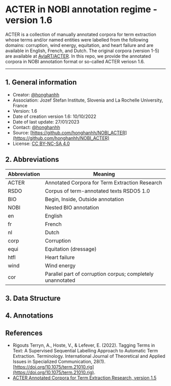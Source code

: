 # ACTER in NOBI annotation regime - version 1.6

ACTER is a collection of manually annotated corpora for term extraction whose terms and/or named entities were labelled from the following domains: corruption, wind energy, equitation, and heart failure and are available in English, French, and Dutch. The original corpora (version 1-5) are available at [AylaRT/ACTER](https://github.com/AylaRT/ACTER). In this repo, we provide the annotated corpora in NOBI annotation format or so-called ACTER veriosn 1.6.

---

## 1. General information

- Creator: [@honghanhh](https://github.com/honghanhh)
- Association: Jozef Stefan Institute, Slovenia and La Rochelle University, France
- Version: 1.6
- Date of creation version 1.6: 10/10/2022
- Date of last update: 27/01/2023
- Contact: [@honghanhh](hanh.usth@gmail.com)
- Source: [https://github.com/honghanhh/NOBI_ACTER](https://github.com/honghanhh/NOBI_ACTER)
- License: [CC BY-NC-SA 4.0](https://creativecommons.org/licenses/by-nc-sa/4.0/)

## 2. Abbreviations

| Abbreviation | Meaning |
|--------------|---------|
| ACTER        | Annotated Corpora for Term Extraction Research |
| RSDO         | Corpus of term-annotated texts RSDO5 1.0 |
| BIO          | Begin, Inside, Outside annotation|
| NOBI         | Nested BIO annotation|
| en           | English |
| fr           | French |
| nl           | Dutch |
| corp         | Corruption |
| equi         | Equitation (dressage) |
| htfl         | Heart failure |
| wind         | Wind energy |
| cor          | Parallel part of corruption corpus; completely unannotated |

## 3. Data Structure

## 4. Annotations

## References

- Rigouts Terryn, A., Hoste, V., & Lefever, E. (2022). Tagging Terms in Text: A Supervised Sequential Labelling Approach to Automatic Term Extraction. Terminology. International Journal of Theoretical and Applied Issues in Specialized Communication, 28(1). [https://doi.org/10.1075/term.21010.rig](https://doi.org/10.1075/term.21010.rig).
- [ACTER Annotated Corpora for Term Extraction Research, version 1.5](https://github.com/AylaRT/ACTER)

